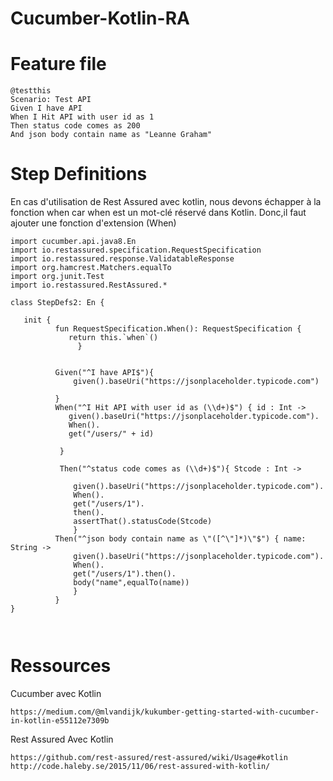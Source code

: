 # Cucumber-Kotlin-RA
# Feature file

 ```	
@testthis
 Scenario: Test API
 Given I have API
 When I Hit API with user id as 1
 Then status code comes as 200
 And json body contain name as "Leanne Graham"
 ```
 
# Step Definitions

En cas d'utilisation de Rest Assured avec kotlin, nous devons échapper à la fonction when car when est un mot-clé réservé dans Kotlin.
Donc,il faut ajouter une fonction d'extension (When) 
 ```	
import cucumber.api.java8.En
import io.restassured.specification.RequestSpecification
import io.restassured.response.ValidatableResponse
import org.hamcrest.Matchers.equalTo
import org.junit.Test
import io.restassured.RestAssured.*

class StepDefs2: En {

    init {
           fun RequestSpecification.When(): RequestSpecification {
              return this.`when`()
                }
		
		
           Given("^I have API$"){
               given().baseUri("https://jsonplaceholder.typicode.com")
   
           }
           When("^I Hit API with user id as (\\d+)$") { id : Int ->
              given().baseUri("https://jsonplaceholder.typicode.com").
              When().
              get("/users/" + id)
      
            }

            Then("^status code comes as (\\d+)$"){ Stcode : Int ->
	
	           given().baseUri("https://jsonplaceholder.typicode.com").
	           When().
	           get("/users/1").
	           then().
	           assertThat().statusCode(Stcode)
               }
           Then("^json body contain name as \"([^\"]*)\"$") { name: String ->
               given().baseUri("https://jsonplaceholder.typicode.com").
               When().
               get("/users/1").then().
               body("name",equalTo(name))
               }
	       }
}



 ```
# Ressources 

Cucumber avec Kotlin
```
https://medium.com/@mlvandijk/kukumber-getting-started-with-cucumber-in-kotlin-e55112e7309b
```

Rest Assured Avec Kotlin 
```
https://github.com/rest-assured/rest-assured/wiki/Usage#kotlin
http://code.haleby.se/2015/11/06/rest-assured-with-kotlin/
```

